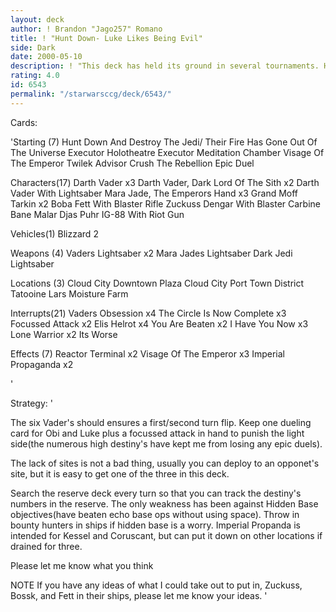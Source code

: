 ```yaml
---
layout: deck
author: ! Brandon "Jago257" Romano
title: ! "Hunt Down- Luke Likes Being Evil"
side: Dark
date: 2000-05-10
description: ! "This deck has held its ground in several tournaments. Has a lot of power, even though it may not seem like it."
rating: 4.0
id: 6543
permalink: "/starwarsccg/deck/6543/"
---
```

Cards: 

'Starting (7)
Hunt Down And Destroy The Jedi/ Their Fire Has Gone Out Of The Universe
Executor Holotheatre
Executor Meditation Chamber
Visage Of The Emperor
Twilek Advisor
Crush The Rebellion
Epic Duel

Characters(17)
Darth Vader x3
Darth Vader, Dark Lord Of The Sith x2
Darth Vader With Lightsaber
Mara Jade, The Emperors Hand x3
Grand Moff Tarkin x2
Boba Fett With Blaster Rifle
Zuckuss
Dengar With Blaster Carbine
Bane Malar
Djas Puhr
IG-88 With Riot Gun

Vehicles(1)
Blizzard 2

Weapons (4)
Vaders Lightsaber x2
Mara Jades Lightsaber
Dark Jedi Lightsaber

Locations (3)
Cloud City Downtown Plaza
Cloud City Port Town District
Tatooine Lars Moisture Farm

Interrupts(21)
Vaders Obsession x4
The Circle Is Now Complete x3
Focussed Attack x2
Elis Helrot x4
You Are Beaten x2
I Have You Now x3
Lone Warrior x2
Its Worse

Effects (7)
Reactor Terminal x2
Visage Of The Emperor x3
Imperial Propaganda x2


'

Strategy: '

The six Vader's should ensures a first/second turn
flip. Keep one dueling card for Obi and Luke plus
a focussed attack in hand to punish the light side(the
numerous high destiny's have kept me from losing any epic
duels).

The lack of sites is not a bad thing, usually
you can deploy to an opponet's site, but it is easy
to get one of the three in this deck.

Search the reserve deck every turn so that you can track the
destiny's numbers in the reserve. The only weakness
has been against Hidden Base objectives(have beaten
echo base ops without using space). Throw in bounty
hunters in ships if hidden base is a worry. Imperial
Propanda is intended for Kessel and Coruscant, but can
put it down on other locations if drained for three.

Please let me know what you think

NOTE If you have any ideas of what I could take out to put in, Zuckuss, Bossk, and Fett in their ships,
	   please let me know your ideas. '
